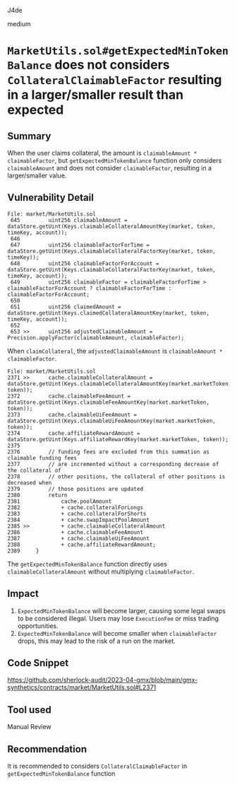 J4de

medium

# `MarketUtils.sol#getExpectedMinTokenBalance` does not considers `CollateralClaimableFactor` resulting in a larger/smaller result than expected

## Summary

When the user claims collateral, the amount is `claimableAmount * claimableFactor`, but `getExpectedMinTokenBalance` function only considers `claimableAmount` and does not consider `claimableFactor`, resulting in a larger/smaller value.

## Vulnerability Detail

```solidity
File: market/MarketUtils.sol
 645         uint256 claimableAmount = dataStore.getUint(Keys.claimableCollateralAmountKey(market, token, timeKey, account));
 646
 647         uint256 claimableFactorForTime = dataStore.getUint(Keys.claimableCollateralFactorKey(market, token, timeKey));
 648         uint256 claimableFactorForAccount = dataStore.getUint(Keys.claimableCollateralFactorKey(market, token, timeKey, account));
 649         uint256 claimableFactor = claimableFactorForTime > claimableFactorForAccount ? claimableFactorForTime : claimableFactorForAccount;
 650
 651         uint256 claimedAmount = dataStore.getUint(Keys.claimedCollateralAmountKey(market, token, timeKey, account));
 652
 653 >>      uint256 adjustedClaimableAmount = Precision.applyFactor(claimableAmount, claimableFactor);
```

When `claimCollateral`, the `adjustedClaimableAmount` is `claimableAmount * claimableFactor`.

```solidity
File: market/MarketUtils.sol
2371 >>      cache.claimableCollateralAmount = dataStore.getUint(Keys.claimableCollateralAmountKey(market.marketToken, token));
2372         cache.claimableFeeAmount = dataStore.getUint(Keys.claimableFeeAmountKey(market.marketToken, token));
2373         cache.claimableUiFeeAmount = dataStore.getUint(Keys.claimableUiFeeAmountKey(market.marketToken, token));
2374         cache.affiliateRewardAmount = dataStore.getUint(Keys.affiliateRewardKey(market.marketToken, token));
2375
2376         // funding fees are excluded from this summation as claimable funding fees
2377         // are incremented without a corresponding decrease of the collateral of
2378         // other positions, the collateral of other positions is decreased when
2379         // those positions are updated
2380         return
2381             cache.poolAmount
2382             + cache.collateralForLongs
2383             + cache.collateralForShorts
2384             + cache.swapImpactPoolAmount
2385 >>          + cache.claimableCollateralAmount
2386             + cache.claimableFeeAmount
2387             + cache.claimableUiFeeAmount
2388             + cache.affiliateRewardAmount;
2389     }
```

The `getExpectedMinTokenBalance` function directly uses `claimableCollateralAmount` without multiplying `claimableFactor`.

## Impact

1. `ExpectedMinTokenBalance` will become larger, causing some legal swaps to be considered illegal. Users may lose `ExecutionFee` or miss trading opportunities.
2. `ExpectedMinTokenBalance` will become smaller when `claimableFactor` drops, this may lead to the risk of a run on the market.

## Code Snippet

https://github.com/sherlock-audit/2023-04-gmx/blob/main/gmx-synthetics/contracts/market/MarketUtils.sol#L2371

## Tool used

Manual Review

## Recommendation

It is recommended to considers `CollateralClaimableFactor` in `getExpectedMinTokenBalance` function